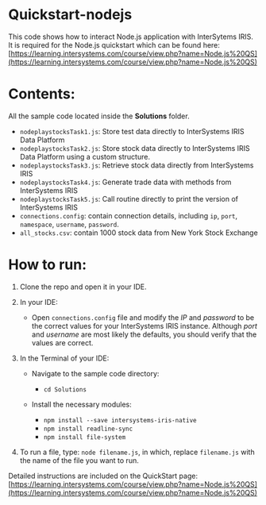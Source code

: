 # Quickstart-nodejs
This code shows how to interact Node.js application with InterSytems IRIS. It is required for the Node.js quickstart which can be found here: [https://learning.intersystems.com/course/view.php?name=Node.js%20QS](https://learning.intersystems.com/course/view.php?name=Node.js%20QS)

# Contents:
All the sample code located inside the **Solutions** folder.

* `nodeplaystocksTask1.js`: Store test data directly to InterSystems IRIS Data Platform
* `nodeplaystocksTask2.js`: Store stock data directly to InterSystems IRIS Data Platform using a custom structure.
* `nodeplaystocksTask3.js`: Retrieve stock data directly from InterSystems IRIS
* `nodeplaystocksTask4.js`: Generate trade data with methods from InterSystems IRIS
* `nodeplaystocksTask5.js`: Call routine directly to print the version of InterSystems IRIS
* `connections.config`: contain connection details, including `ip`, `port`, `namespace`, `username`, `password`.
* `all_stocks.csv`: contain 1000 stock data from New York Stock Exchange

# How to run:

1. Clone the repo and open it in your IDE.
2. In your IDE:

    * Open `connections.config` file and modify the *IP* and *password* to be the correct values for your InterSystems IRIS instance. Although *port* and *username* are most likely the defaults, you should verify that the values are correct.

3. In the Terminal of your IDE:
    * Navigate to the sample code directory:
        * `cd Solutions`

    * Install the necessary modules:

        * `npm install --save intersystems-iris-native` 
        * `npm install readline-sync`
        * `npm install file-system`

4. To run a file, type: `node filename.js`, in which, replace `filename.js` with the name of the file you want to run.

Detailed instructions are included on the QuickStart page: [https://learning.intersystems.com/course/view.php?name=Node.js%20QS](https://learning.intersystems.com/course/view.php?name=Node.js%20QS)